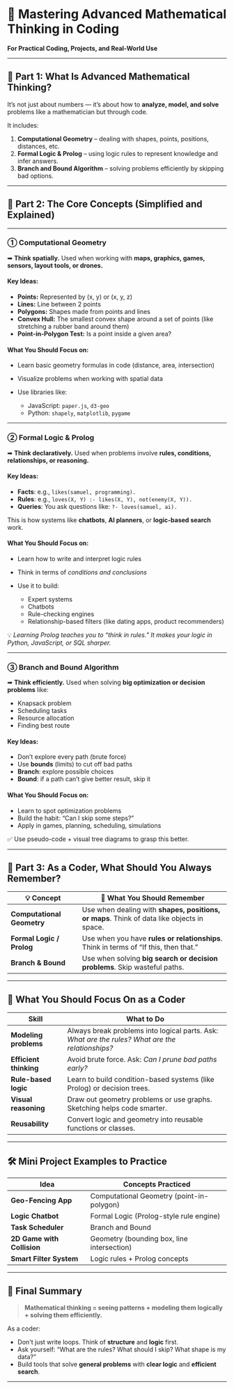 
# 🧠 Mastering Advanced Mathematical Thinking in Coding

**For Practical Coding, Projects, and Real-World Use**

---

## 🔹 Part 1: What Is Advanced Mathematical Thinking?

It’s not just about numbers — it’s about how to **analyze, model, and solve** problems like a mathematician but through code.

It includes:

1. **Computational Geometry** – dealing with shapes, points, positions, distances, etc.
2. **Formal Logic & Prolog** – using logic rules to represent knowledge and infer answers.
3. **Branch and Bound Algorithm** – solving problems efficiently by skipping bad options.

---

## 🔹 Part 2: The Core Concepts (Simplified and Explained)

---

### ① **Computational Geometry**

➡ **Think spatially.**
Used when working with **maps, graphics, games, sensors, layout tools, or drones.**

#### Key Ideas:

* **Points:** Represented by (x, y) or (x, y, z)
* **Lines:** Line between 2 points
* **Polygons:** Shapes made from points and lines
* **Convex Hull:** The smallest convex shape around a set of points (like stretching a rubber band around them)
* **Point-in-Polygon Test:** Is a point inside a given area?

#### What You Should Focus on:

* Learn basic geometry formulas in code (distance, area, intersection)
* Visualize problems when working with spatial data
* Use libraries like:

  * JavaScript: `paper.js`, `d3-geo`
  * Python: `shapely`, `matplotlib`, `pygame`

---

### ② **Formal Logic & Prolog**

➡ **Think declaratively.**
Used when problems involve **rules, conditions, relationships, or reasoning.**

#### Key Ideas:

* **Facts**: e.g., `likes(samuel, programming).`
* **Rules**: e.g., `loves(X, Y) :- likes(X, Y), not(enemy(X, Y)).`
* **Queries**: You ask questions like: `?- loves(samuel, ai).`

This is how systems like **chatbots**, **AI planners**, or **logic-based search** work.

#### What You Should Focus on:

* Learn how to write and interpret logic rules
* Think in terms of *conditions and conclusions*
* Use it to build:

  * Expert systems
  * Chatbots
  * Rule-checking engines
  * Relationship-based filters (like dating apps, product recommenders)

💡 *Learning Prolog teaches you to “think in rules.” It makes your logic in Python, JavaScript, or SQL sharper.*

---

### ③ **Branch and Bound Algorithm**

➡ **Think efficiently.**
Used when solving **big optimization or decision problems** like:

* Knapsack problem
* Scheduling tasks
* Resource allocation
* Finding best route

#### Key Ideas:

* Don’t explore every path (brute force)
* Use **bounds** (limits) to cut off bad paths
* **Branch**: explore possible choices
* **Bound**: if a path can’t give better result, skip it

#### What You Should Focus on:

* Learn to spot optimization problems
* Build the habit: “Can I skip some steps?”
* Apply in games, planning, scheduling, simulations

✅ Use pseudo-code + visual tree diagrams to grasp this better.

---

## 🔹 Part 3: As a Coder, What Should You Always Remember?

| 💡 Concept                 | 🧠 What You Should Remember                                                                |
| -------------------------- | ------------------------------------------------------------------------------------------ |
| **Computational Geometry** | Use when dealing with **shapes, positions, or maps**. Think of data like objects in space. |
| **Formal Logic / Prolog**  | Use when you have **rules or relationships**. Think in terms of “If this, then that.”      |
| **Branch & Bound**         | Use when solving **big search or decision problems**. Skip wasteful paths.                 |

---

## 🧭 What You Should Focus On as a Coder

| Skill                  | What to Do                                                                                       |
| ---------------------- | ------------------------------------------------------------------------------------------------ |
| **Modeling problems**  | Always break problems into logical parts. Ask: *What are the rules? What are the relationships?* |
| **Efficient thinking** | Avoid brute force. Ask: *Can I prune bad paths early?*                                           |
| **Rule-based logic**   | Learn to build condition-based systems (like Prolog) or decision trees.                          |
| **Visual reasoning**   | Draw out geometry problems or use graphs. Sketching helps code smarter.                          |
| **Reusability**        | Convert logic and geometry into reusable functions or classes.                                   |

---

## 🛠 Mini Project Examples to Practice

| Idea                       | Concepts Practiced                         |
| -------------------------- | ------------------------------------------ |
| **Geo-Fencing App**        | Computational Geometry (point-in-polygon)  |
| **Logic Chatbot**          | Formal Logic (Prolog-style rule engine)    |
| **Task Scheduler**         | Branch and Bound                           |
| **2D Game with Collision** | Geometry (bounding box, line intersection) |
| **Smart Filter System**    | Logic rules + Prolog concepts              |

---

## 📌 Final Summary

> **Mathematical thinking = seeing patterns + modeling them logically + solving them efficiently.**

As a coder:

* Don't just write loops. Think of **structure** and **logic** first.
* Ask yourself: “What are the rules? What should I skip? What shape is my data?”
* Build tools that solve **general problems** with **clear logic** and **efficient search**.

---

